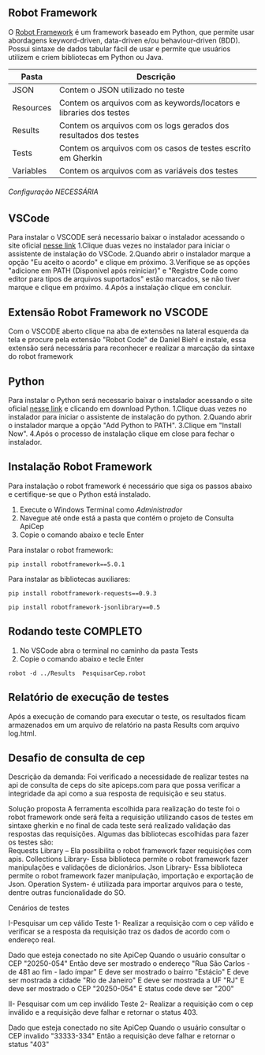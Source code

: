 ## Robot Framework
O [Robot Framework](https://robotframework.org/) é um framework baseado em Python, que permite usar abordagens keyword-driven, data-driven e/ou behaviour-driven (BDD). Possui sintaxe de dados tabular fácil de usar e permite que usuários utilizem e criem bibliotecas em Python ou Java.


| Pasta             | Descrição                                                           |
| ----------------- | ----------------------------------------------------------------    |
| JSON              | Contem o JSON utilizado no teste                                    |
| Resources         | Contem os arquivos com as keywords/locators e libraries dos testes  |
| Results           | Contem os arquivos com os logs gerados dos resultados dos testes    |
| Tests             | Contem os arquivos com os casos de testes escrito em Gherkin        |
| Variables         | Contem os arquivos com as variáveis dos testes                      |

###### Configuração NECESSÁRIA ######

## VSCode
Para instalar o VSCODE será necessario baixar o instalador acessando o site oficial [nesse link](https://code.visualstudio.com)
1.Clique duas vezes no instalador para iniciar o assistente de instalação do VSCode.
2.Quando abrir o instalador marque a opção "Eu aceito o acordo" e clique em próximo.
3.Verifique se as opções "adicione em PATH (Disponivel após reiniciar)" e "Registre Code como editor para tipos de arquivos suportados" estão marcados, se não tiver marque e clique em próximo.
4.Após a instalação clique em concluir.

## Extensão Robot Framework no VSCODE
Com o VSCODE aberto clique na aba de extensões na lateral esquerda da tela e procure pela extensão "Robot Code" de Daniel Biehl e instale, essa extensão será necessária para reconhecer e realizar a marcação da sintaxe do robot framework 

## Python
Para instalar o Python será necessario baixar o instalador acessando o site oficial [nesse link](https://www.python.org/downloads/) e clicando em download Python.
1.Clique duas vezes no instalador para iniciar o assistente de instalação do python.
2.Quando abrir o instalador marque a opção "Add Python to PATH".
3.Clique em "Install Now".
4.Após o processo de instalação clique em close para fechar o instalador.


## Instalação Robot Framework
Para instalação o robot framework é necessário que siga os passos abaixo e certifique-se que o Python está instalado.

1. Execute o Windows Terminal como *Administrador*
2. Navegue até onde está a pasta que contém o projeto de Consulta ApiCep
3. Copie o comando abaixo e tecle Enter 

Para instalar o robot framework:
```
pip install robotframework==5.0.1
```

Para instalar as bibliotecas auxiliares:
```
pip install robotframework-requests==0.9.3
```
```
pip install robotframework-jsonlibrary==0.5 
```

## Rodando teste COMPLETO

1. No VSCode abra o terminal no caminho da pasta Tests
2. Copie o comando abaixo e tecle Enter

```
robot -d ../Results  PesquisarCep.robot
```
## Relatório de execução de testes
Após a execução de comando para executar o teste, os resultados ficam armazenados em um arquivo de relatório na pasta Results com arquivo log.html.

## Desafio de consulta de cep 

Descrição da demanda:
	Foi verificado a necessidade de realizar testes na api de consulta de ceps do site apiceps.com para que possa verificar a integridade da api como a sua resposta de requisição e seu status.

Solução proposta
	A ferramenta escolhida para realização do teste foi o robot framework onde será feita a requisição utilizando casos de testes em sintaxe gherkin e no final de cada teste será realizado validação das respostas das requisições. Algumas das bibliotecas escolhidas para fazer os testes são: 	
Requests Library – Ela possibilita o robot framework fazer requisições com apis.
Collections Library- Essa biblioteca permite o robot framework fazer manipulações e validações de dicionários.
Json Library- Essa biblioteca permite o robot framework fazer manipulação, importação e exportação de Json.
Operation System- é utilizada para importar arquivos para o teste, dentre outras funcionalidade do SO.

Cenários de testes

I-Pesquisar um cep válido 
Teste 1- Realizar a requisição com o cep válido e verificar se a resposta da requisição traz os dados de acordo com o endereço real.

Dado que esteja conectado no site ApiCep
Quando o usuário consultar o CEP "20250-054" 
Então deve ser mostrado o endereço "Rua São Carlos - de 481          ao fim - lado ímpar"
E deve ser mostrado o bairro "Estácio"
E deve ser mostrada a cidade "Rio de Janeiro"
E deve ser mostrada a UF "RJ"
E deve ser mostrado o CEP "20250-054"
E status code deve ser "200"

II- Pesquisar com um cep inválido
Teste 2- Realizar a requisição com o cep inválido e a requisição deve falhar e retornar o status 403.

Dado que esteja conectado no site ApiCep
Quando o usuário consultar o CEP invalido "33333-334"
Então a requisição deve falhar e retornar o status "403"
